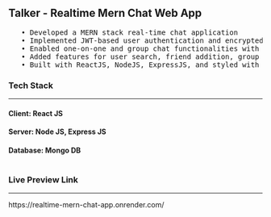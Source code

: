 <h2>Talker - Realtime Mern Chat Web App</h2>
<pre>
   • Developed a MERN stack real-time chat application
   • Implemented JWT-based user authentication and encrypted password protection with bcryptjs 
   • Enabled one-on-one and group chat functionalities with real-time notifications using socket.io 
   • Added features for user search, friend addition, group creation, and management by group admins 
   • Built with ReactJS, NodeJS, ExpressJS, and styled with ChakraUI for full responsiveness.</pre>

   
<h3>Tech Stack</h3>
<hr>
<h4><strong>Client:</strong> React JS
<h4><b>Server:</b> Node JS, Express JS
<h4><b>Database:</b> Mongo DB
<br><br>

<h3>Live Preview Link</h3>
<hr>
<a>https://realtime-mern-chat-app.onrender.com/</a>
